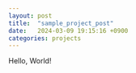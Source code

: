 ```yaml
---
layout: post
title:  "sample_project_post"
date:   2024-03-09 19:15:16 +0900
categories: projects
---
```


Hello, World!